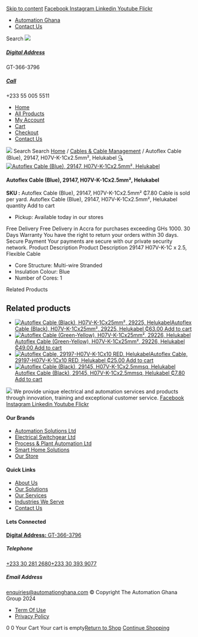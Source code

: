 [Skip to content](https://store.automationghana.com/product/autoflex-cable-29147-h07v-k-1cx2-5-be-helukabel/#content)
[ Facebook ](https://www.facebook.com/automationgh/) [ Instagram ](https://www.instagram.com/automationgh/) [ Linkedin ](https://www.linkedin.com/company/the-automation-ghana-limited/) [ Youtube ](https://www.youtube.com/channel/UCurrRDUSm5oIW39VXjn1u0w) [ Flickr ](https://www.flickr.com/photos/181794037@N07/)
  * [ Automation Ghana ](https://automationghana.com)
  * [ Contact Us ](https://store.automationghana.com/contact/)


Search
[ ![](https://store.automationghana.com/wp-content/uploads/2024/04/Website-TAGG-Logo-BLUE.png) ](https://store.automationghana.com/)
[ ](https://maps.app.goo.gl/m4xeaagWCNbLk4jM6)
#####  [ Digital Address ](https://maps.app.goo.gl/m4xeaagWCNbLk4jM6)
GT-366-3796 
[ ](tel:+233550055511)
#####  [ Call ](tel:+233550055511)
+233 55 005 5511 
  * [Home](https://store.automationghana.com/)
  * [All Products](https://store.automationghana.com/shop/)
  * [My Account](https://store.automationghana.com/my-account/)
  * [Cart](https://store.automationghana.com/cart/)
  * [Checkout](https://store.automationghana.com/checkout/)
  * [Contact Us](https://store.automationghana.com/contact/)


[![](https://store.automationghana.com/wp-content/uploads/2024/04/AutomationGhana_logo_white.png)](https://store.automationghana.com)
Search
Search
[Home](https://store.automationghana.com) / [Cables & Cable Management](https://store.automationghana.com/product-category/cables-cable-management/) / Autoflex Cable (Blue), 29147, H07V-K-1Cx2.5mm², Helukabel
[🔍](https://store.automationghana.com/product/autoflex-cable-29147-h07v-k-1cx2-5-be-helukabel/)
[![Autoflex Cable \(Blue\), 29147, H07V-K-1Cx2.5mm², Helukabel](https://store.automationghana.com/wp-content/uploads/2019/12/CABLES-4.jpg)](https://store.automationghana.com/wp-content/uploads/2019/12/CABLES-4.jpg)
####  Autoflex Cable (Blue), 29147, H07V-K-1Cx2.5mm², Helukabel 
**SKU :** Autoflex Cable (Blue), 29147, H07V-K-1Cx2.5mm² 
₵7.80
Cable is sold per yard.
Autoflex Cable (Blue), 29147, H07V-K-1Cx2.5mm², Helukabel quantity
Add to cart
  * Pickup: Available today in our stores


Free Delivery 
Free Delivery in Accra for purchases exceeding GHs 1000. 
30 Days Warranty 
You have the right to return your orders within 30 days. 
Secure Payment 
Your payments are secure with our private security network. 
Product Description
Product Description
29147 H07V-K-1C x 2.5, Flexible Cable 
  * Core Structure: Multi-wire Stranded
  * Insulation Colour: Blue
  * Number of Cores: 1


Related Products 
## Related products
  * [![Autoflex Cable \(Black\), H07V-K-1Cx25mm², 29225, Helukabel](https://store.automationghana.com/wp-content/uploads/2019/12/CABLES-3-300x300.jpg)Autoflex Cable (Black), H07V-K-1Cx25mm², 29225, Helukabel ₵63.00 ](https://store.automationghana.com/product/autoflex-cable-29225-h07v-k-1cx25-blk-helukabel/)
[Add to cart](https://store.automationghana.com/product/autoflex-cable-29147-h07v-k-1cx2-5-be-helukabel/?add-to-cart=1480)
  * [![Autoflex Cable \(Green-Yellow\), H07V-K-1Cx25mm², 29226, Helukabel](https://store.automationghana.com/wp-content/uploads/2019/12/CABLES-2-300x300.jpg)Autoflex Cable (Green-Yellow), H07V-K-1Cx25mm², 29226, Helukabel ₵49.00 ](https://store.automationghana.com/product/autoflex-cable-29226-h07v-k-1cx25-y-g-helukabel/)
[Add to cart](https://store.automationghana.com/product/autoflex-cable-29147-h07v-k-1cx2-5-be-helukabel/?add-to-cart=1481)
  * [![Autoflex Cable, 29197-H07V-K-1Cx10 RED, Helukabel](https://store.automationghana.com/wp-content/uploads/2017/12/Cables-4-300x300.png)Autoflex Cable, 29197-H07V-K-1Cx10 RED, Helukabel ₵25.00 ](https://store.automationghana.com/product/autoflex-cable-29197-h07v-k-1cx10-red-helukabel/)
[Add to cart](https://store.automationghana.com/product/autoflex-cable-29147-h07v-k-1cx2-5-be-helukabel/?add-to-cart=1477)
  * [![Autoflex Cable \(Black\), 29145, H07V-K-1Cx2.5mmsq, Helukabel](https://store.automationghana.com/wp-content/uploads/2019/12/CABLES-3-300x300.jpg)Autoflex Cable (Black), 29145, H07V-K-1Cx2.5mmsq, Helukabel ₵7.80 ](https://store.automationghana.com/product/autoflex-cable-29145-h07v-k-1cx2-5-blk-helukabel/)
[Add to cart](https://store.automationghana.com/product/autoflex-cable-29147-h07v-k-1cx2-5-be-helukabel/?add-to-cart=1463)


![](https://store.automationghana.com/wp-content/uploads/2024/04/AutomationGhana_logo_white.png)
We provide unique electrical and automation services and products through innovation, training and exceptional customer service.
[ Facebook ](https://www.facebook.com/automationgh/) [ Instagram ](https://www.instagram.com/automationgh/) [ Linkedin ](https://www.linkedin.com/company/the-automation-ghana-limited/) [ Youtube ](https://www.youtube.com/channel/UCurrRDUSm5oIW39VXjn1u0w) [ Flickr ](https://www.flickr.com/photos/181794037@N07/)
#### Our Brands
  * [ Automation Solutions Ltd ](https://store.automationghana.com/product/autoflex-cable-29147-h07v-k-1cx2-5-be-helukabel/)
  * [ Electrical Switchgear Ltd ](https://store.automationghana.com/product/autoflex-cable-29147-h07v-k-1cx2-5-be-helukabel/)
  * [ Process & Plant Automation Ltd ](https://store.automationghana.com/product/autoflex-cable-29147-h07v-k-1cx2-5-be-helukabel/)
  * [ Smart Home Solutions ](https://store.automationghana.com/product/autoflex-cable-29147-h07v-k-1cx2-5-be-helukabel/)
  * [ Our Store ](https://store.automationghana.com/product/autoflex-cable-29147-h07v-k-1cx2-5-be-helukabel/)


#### Quick Links
  * [ About Us ](https://store.automationghana.com/product/autoflex-cable-29147-h07v-k-1cx2-5-be-helukabel/)
  * [ Our Solutions ](https://store.automationghana.com/product/autoflex-cable-29147-h07v-k-1cx2-5-be-helukabel/)
  * [ Our Services ](https://store.automationghana.com/product/autoflex-cable-29147-h07v-k-1cx2-5-be-helukabel/)
  * [ Industries We Serve ](https://store.automationghana.com/product/autoflex-cable-29147-h07v-k-1cx2-5-be-helukabel/)
  * [ Contact Us ](https://store.automationghana.com/product/autoflex-cable-29147-h07v-k-1cx2-5-be-helukabel/)


#### Lets Connected
[**Digital Address:** GT-366-3796](https://maps.app.goo.gl/m4xeaagWCNbLk4jM6)
#####  Telephone 
[ +233 30 281 2680](tel:+233302812680)[+233 30 393 9077](https://store.automationghana.com/product/autoflex-cable-29147-h07v-k-1cx2-5-be-helukabel/+233303939077)
#####  Email Address 
enquiries@automationghana.com 
© Copyright The Automation Ghana Group 2024
  * [ Term Of Use ](https://store.automationghana.com/product/autoflex-cable-29147-h07v-k-1cx2-5-be-helukabel/)
  * [ Privacy Policy ](https://store.automationghana.com/product/autoflex-cable-29147-h07v-k-1cx2-5-be-helukabel/)


0
0
Your Cart
Your cart is empty[Return to Shop](https://store.automationghana.com/shop/)
[Continue Shopping](https://store.automationghana.com/product/autoflex-cable-29147-h07v-k-1cx2-5-be-helukabel/)
